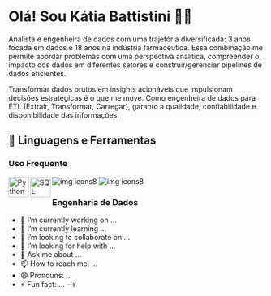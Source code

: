 # Olá! Sou Kátia Battistini 👩🏻

Analista e engenheira de dados com uma trajetória diversificada: 3 anos focada em dados e 18 anos na indústria farmacêutica. Essa combinação me permite abordar problemas com uma perspectiva analítica, compreender o impacto dos dados em diferentes setores e construir/gerenciar pipelines de dados eficientes.

Transformar dados brutos em insights acionáveis que impulsionam decisões estratégicas é o que me move. Como engenheira de dados para ETL (Extrair, Transformar, Carregar), garanto a qualidade, confiabilidade e disponibilidade das informações.

## 🚀 Linguagens e Ferramentas

### Uso Frequente

<img
  align="left"
  alt= "Python"
  title="Python"
  width="40px"
  style="padding-rigth: 10px;"
  src="https://cdn.jsdelivr.net/gh/devicons/devicon@latest/icons/python/python-original-wordmark.svg"
/>
          
<img
  align="left"
  alt= "SQL"
  title="SQL"
  width="40px"
  style="padding-rigth: 10px;"
  src="https://cdn.jsdelivr.net/gh/devicons/devicon@latest/icons/azuresqldatabase/azuresqldatabase-original.svg" 
/>


![img icons8](https://github.com/user-attachments/assets/3b843fd4-19de-4a37-a2a0-4d35820a6137)
![img icons8](https://github.com/user-attachments/assets/181b00f5-871f-405a-a0e5-2063659275d9)



### Engenharia de Dados





- 🔭 I’m currently working on ...
- 🌱 I’m currently learning ...
- 👯 I’m looking to collaborate on ...
- 🤔 I’m looking for help with ...
- 💬 Ask me about ...
- 📫 How to reach me: ...
- 😄 Pronouns: ...
- ⚡ Fun fact: ...
-->
